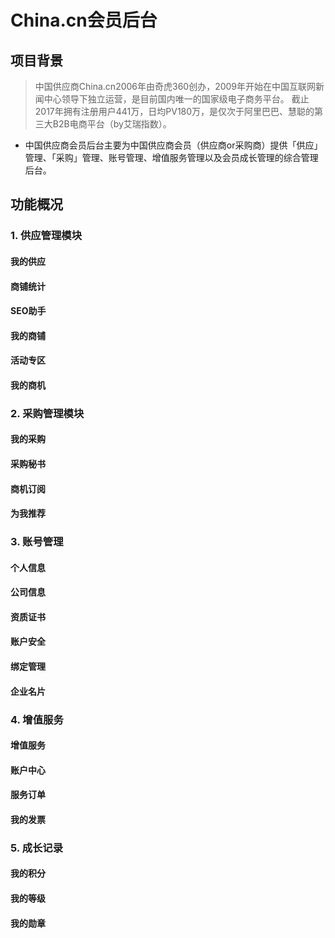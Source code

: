 # China.cn会员后台

## 项目背景

> 中国供应商China.cn2006年由奇虎360创办，2009年开始在中国互联网新闻中心领导下独立运营，是目前国内唯一的国家级电子商务平台。 截止2017年拥有注册用户441万，日均PV180万，是仅次于阿里巴巴、慧聪的第三大B2B电商平台（by艾瑞指数）。

- 中国供应商会员后台主要为中国供应商会员（供应商or采购商）提供「供应」管理、「采购」管理、账号管理、增值服务管理以及会员成长管理的综合管理后台。



## 功能概况

### 1. 供应管理模块

#### 我的供应

#### 商铺统计

#### SEO助手

#### 我的商铺

#### 活动专区

#### 我的商机



### 2. 采购管理模块

#### 我的采购

#### 采购秘书

#### 商机订阅

#### 为我推荐



### 3. 账号管理

#### 个人信息

#### 公司信息

#### 资质证书

#### 账户安全

#### 绑定管理

#### 企业名片



### 4. 增值服务

#### 增值服务

#### 账户中心

#### 服务订单

#### 我的发票



### 5. 成长记录

#### 我的积分

#### 我的等级

#### 我的勋章